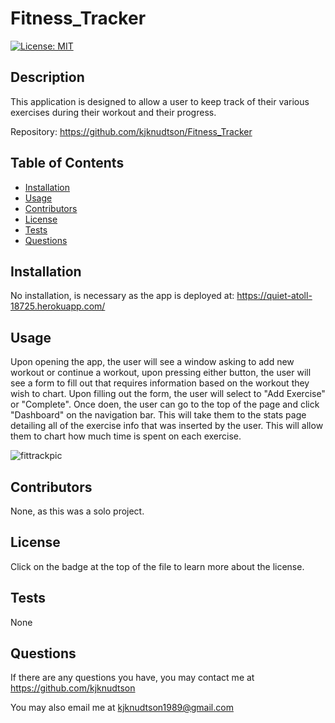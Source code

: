 # Fitness_Tracker
  
  [![License: MIT](https://img.shields.io/badge/License-MIT-yellow.svg)](https://opensource.org/licenses/MIT)
  
  ## Description

  This application is designed to allow a user to keep track of their various exercises during their workout and their progress.

  Repository: https://github.com/kjknudtson/Fitness_Tracker

  ## Table of Contents

  * [Installation](#installation)
  * [Usage](#usage)
  * [Contributors](#contributors)
  * [License](#license)
  * [Tests](#tests)
  * [Questions](#questions)

  ## Installation

  No installation, is necessary as the app is deployed at: https://quiet-atoll-18725.herokuapp.com/

  ## Usage

  Upon opening the app, the user will see a window asking to add new workout or continue a workout, upon pressing either button, the user will see a form to fill out that requires information based on the workout they wish to chart.  Upon filling out the form, the user will select to "Add Exercise" or "Complete".  Once doen, the user can go to the top of the page and click "Dashboard" on the navigation bar.  This will take them to the stats page detailing all of the exercise info that was inserted by the user.  This will allow them to chart how much time is spent on each exercise.

  ![fittrackpic](https://user-images.githubusercontent.com/64320048/92498756-a0158080-f1c0-11ea-9a40-d7244e33ab0c.png)

  ## Contributors

  None, as this was a solo project.

  ## License

  Click on the badge at the top of the file to learn more about the license.

  ## Tests

  None

  ## Questions

  If there are any questions you have, you may contact me at https://github.com/kjknudtson

  You may also email me at kjknudtson1989@gmail.com
